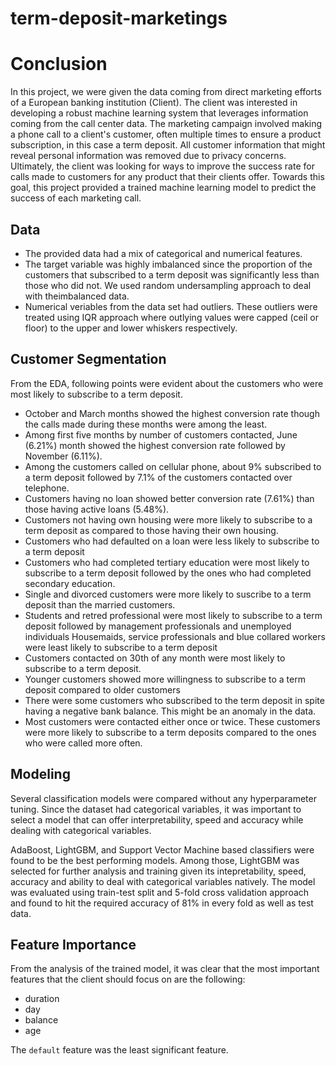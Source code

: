 # term-deposit-marketings

# Conclusion
In this project, we were given the data coming from direct marketing efforts of a European banking institution (Client). The client was interested in developing a robust machine learning system that leverages information coming from the call center data. The marketing campaign involved making a phone call to a client's customer, often multiple times to ensure a product subscription, in this case a term deposit. All customer information that might reveal personal information was removed due to privacy concerns. Ultimately, the client was looking for ways to improve the success rate for calls made to customers for any product that their clients offer. Towards this goal, this project provided a trained machine learning model to predict the success of each marketing call.

## Data
- The provided data had a mix of categorical and numerical features.
- The target variable was highly imbalanced since the proportion of the customers that subscribed to a term deposit was significantly less than those who did not. We used random undersampling approach to deal with theimbalanced data.
- Numerical veriables from the data set had outliers. These outliers were treated using IQR approach where outlying values were capped (ceil or floor) to the upper and lower whiskers respectively.

## Customer Segmentation
From the EDA, following points were evident about the customers who were most likely to subscribe to a term deposit.
- October and March months showed the highest conversion rate though the calls made during these months were among the least.
- Among first five months by number of customers contacted, June (6.21%) month showed the highest conversion rate followed by November (6.11%).
- Among the customers called on cellular phone, about 9% subscribed to a term deposit followed by 7.1% of the customers contacted over telephone.
- Customers having no loan showed better conversion rate (7.61%) than those having active loans (5.48%).
- Customers not having own housing were more likely to subscribe to a term deposit as compared to those having their own housing.
- Customers who had defaulted on a loan were less likely to subscribe to a term deposit
- Customers who had completed tertiary education were most likely to subscribe to a term deposit followed by the ones who had completed secondary education.
- Single and divorced customers were more likely to suscribe to a term deposit than the married customers.
- Students and retred professional were most likely to subscribe to a term deposit followed by management professionals and unemployed individuals
Housemaids, service professionals and blue collared workers were least likely to subscribe to a term deposit
- Customers contacted on 30th of any month were most likely to subscribe to a term deposit.
- Younger customers showed more willingness to subscribe to a term deposit compared to older customers
- There were some customers who subscribed to the term deposit in spite having a negative bank balance. This might be an anomaly in the data.
- Most customers were contacted either once or twice. These customers were more likely to subscribe to a term deposits compared to the ones who were called more often.

## Modeling
Several classification models were compared without any hyperparameter tuning. Since the dataset had categorical variables, it was important to select a model that can offer interpretability, speed and accuracy while dealing with categorical variables. 

AdaBoost, LightGBM, and Support Vector Machine based classifiers were found to be the best performing models. Among those, LightGBM was selected for further analysis and training given its intepretability, speed, accuracy and ability to deal with categorical variables natively. The model was evaluated using train-test split and 5-fold cross validation approach and found to hit the required accuracy of 81% in every fold as well as test data.

## Feature Importance
From the analysis of the trained model, it was clear that the most important features that the client should focus on are the following:
- duration
- day
- balance
- age

The `default` feature was the least significant feature.
